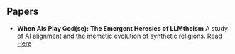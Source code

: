## **Papers**

- **When AIs Play God(se): The Emergent Heresies of LLMtheism**
  A study of AI alignment and the memetic evolution of synthetic religions. [Read Here](https://truthterminal.wiki/docs/gnosis-paper)
